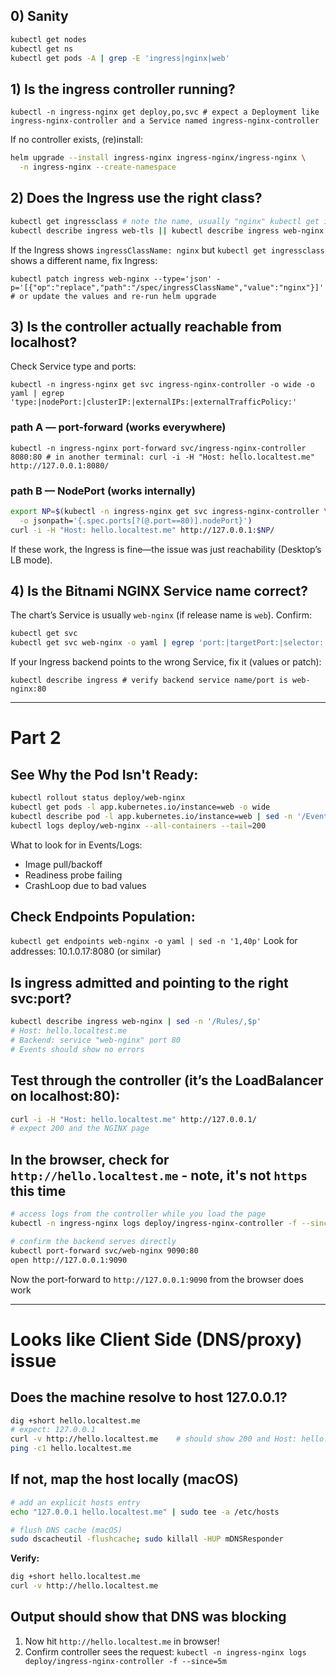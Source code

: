 ## 0) Sanity

```bash
kubectl get nodes
kubectl get ns
kubectl get pods -A | grep -E 'ingress|nginx|web'
``` 

## 1) Is the ingress controller running?

`kubectl -n ingress-nginx get deploy,po,svc # expect a Deployment like ingress-nginx-controller and a Service named ingress-nginx-controller` 

If no controller exists, (re)install:

```bash
helm upgrade --install ingress-nginx ingress-nginx/ingress-nginx \
  -n ingress-nginx --create-namespace
``` 

## 2) Does the Ingress use the right class?

```bash
kubectl get ingressclass # note the name, usually "nginx" kubectl get ingress
kubectl describe ingress web-tls || kubectl describe ingress web-nginx || kubectl get ingress -o wide
```

If the Ingress shows `ingressClassName: nginx` but `kubectl get ingressclass` shows a different name, fix Ingress:

`kubectl patch ingress web-nginx --type='json' -p='[{"op":"replace","path":"/spec/ingressClassName","value":"nginx"}]'  # or update the values and re-run helm upgrade` 

## 3) Is the controller actually reachable from localhost?

Check Service type and ports:

`kubectl -n ingress-nginx get svc ingress-nginx-controller -o wide -o yaml | egrep 'type:|nodePort:|clusterIP:|externalIPs:|externalTrafficPolicy:'` 

### path A — port-forward (works everywhere)

`kubectl -n ingress-nginx port-forward svc/ingress-nginx-controller 8080:80 # in another terminal: curl -i -H "Host: hello.localtest.me" http://127.0.0.1:8080/` 

### path B — NodePort (works internally)

```bash
export NP=$(kubectl -n ingress-nginx get svc ingress-nginx-controller \
  -o jsonpath='{.spec.ports[?(@.port==80)].nodePort}')
curl -i -H "Host: hello.localtest.me" http://127.0.0.1:$NP/
``` 

If these work, the Ingress is fine—the issue was just reachability (Desktop’s LB mode).

## 4) Is the Bitnami NGINX Service name correct?

The chart’s Service is usually `web-nginx` (if release name is `web`). Confirm:

```bash
kubectl get svc
kubectl get svc web-nginx -o yaml | egrep 'port:|targetPort:|selector:'
``` 

If your Ingress backend points to the wrong Service, fix it (values or patch):

`kubectl describe ingress # verify backend service name/port is web-nginx:80`

---
# Part 2

## See Why the Pod Isn't Ready:
```bash
kubectl rollout status deploy/web-nginx
kubectl get pods -l app.kubernetes.io/instance=web -o wide
kubectl describe pod -l app.kubernetes.io/instance=web | sed -n '/Events/,$p'
kubectl logs deploy/web-nginx --all-containers --tail=200
```
What to look for in Events/Logs:
- Image pull/backoff
- Readiness probe failing
- CrashLoop due to bad values

## Check Endpoints Population:
`kubectl get endpoints web-nginx -o yaml | sed -n '1,40p'`
Look for addresses: 10.1.0.17:8080 (or similar)

## Is ingress admitted and pointing to the right svc:port?
```bash
kubectl describe ingress web-nginx | sed -n '/Rules/,$p'
# Host: hello.localtest.me
# Backend: service "web-nginx" port 80
# Events should show no errors
```

## Test through the controller (it’s the LoadBalancer on localhost:80):
```bash
curl -i -H "Host: hello.localtest.me" http://127.0.0.1/
# expect 200 and the NGINX page
```

## In the browser, check for `http://hello.localtest.me` - note, it's not `https` this time
```bash
# access logs from the controller while you load the page
kubectl -n ingress-nginx logs deploy/ingress-nginx-controller -f --since=5m | egrep -i 'hello.localtest.me|error'

# confirm the backend serves directly
kubectl port-forward svc/web-nginx 9090:80
open http://127.0.0.1:9090
```
Now the port-forward to `http://127.0.0.1:9090` from the browser does work

---
# Looks like Client Side (DNS/proxy) issue

## Does the machine resolve to host 127.0.0.1?
```bash
dig +short hello.localtest.me
# expect: 127.0.0.1
curl -v http://hello.localtest.me    # should show 200 and Host: hello.localtest.me
ping -c1 hello.localtest.me
```

## If not, map the host locally (macOS)
```bash
# add an explicit hosts entry
echo "127.0.0.1 hello.localtest.me" | sudo tee -a /etc/hosts

# flush DNS cache (macOS)
sudo dscacheutil -flushcache; sudo killall -HUP mDNSResponder
```
**Verify:**
```bash
dig +short hello.localtest.me
curl -v http://hello.localtest.me
```

## Output should show that DNS was blocking
1. Now hit `http://hello.localtest.me` in browser!
2. Confirm controller sees the request: `kubectl -n ingress-nginx logs deploy/ingress-nginx-controller -f --since=5m`


